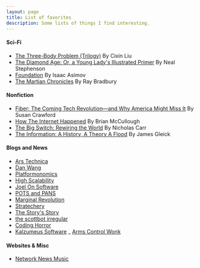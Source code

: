 ```yaml
---
layout: page
title: List of favorites
description: Some lists of things I find interesting. 
---
```


#### Sci-Fi
- [The Three-Body Problem (Trilogy)](pages/three-body.html) By Cixin Liu
- [The Diamond Age: Or, a Young Lady's Illustrated Primer](pages/diamond-age.html) By Neal Stephenson
- [Foundation](pages/foundation.html) By Isaac Asimov
- [The Martian Chronicles](pages/martain-chronicles.html) By Ray Bradbury

#### Nonfiction
- [Fiber: The Coming Tech Revolution―and Why America Might Miss It](pages/fiber.html) By Susan Crawford
- [How The Internet Happened](pages/how-the-internet.html) By Brian McCullough
- [The Big Switch: Rewiring the World](pages/big-switch.html) By Nicholas Carr
- [The Information: A History, A Theory A Flood](pages/the-information.html) By James Gleick

#### Blogs and News
- [Ars Technica](https://arstechnica.com/)
- [Dan Wang](https://danwang.co/) 
- [Platformonomics](http://www.platformonomics.com/)
- [High Scalability](http://highscalability.com/)
- [Joel On Software](https://www.joelonsoftware.com/)
- [POTS and PANS](https://potsandpansbyccg.com/) 
- [Marginal Revolution](https://marginalrevolution.com/)
- [Stratechery](https://stratechery.com/)
- [The Story's Story](https://jakeseliger.com/) 
- [the scottbot irregular](https://scottbot.net/)
- [Coding Horror](https://blog.codinghorror.com/)
- [Kalzumeus Software](https://www.kalzumeus.com/)
_ [Arms Control Wonk](https://www.armscontrolwonk.com)

#### Websites & Misc
- [Network News Music](https://www.networknewsmusic.com/)
